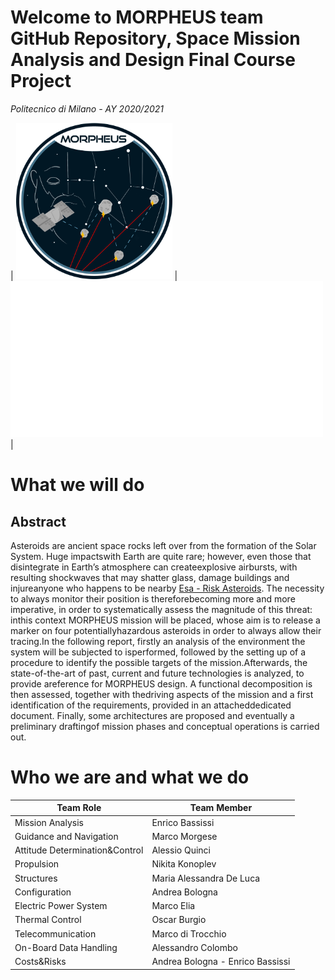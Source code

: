 # Welcome to MORPHEUS team GitHub Repository, Space Mission Analysis and Design Final Course Project
*Politecnico di Milano - AY 2020/2021*

| <img src="https://github.com/enricobassissi/SMAD/blob/main/LOGO/MORPHEUS_LOGO.png" width="250" height="250"> | 
<img src="https://github.com/enricobassissi/SMAD/blob/main/LOGO/Politecnico_di_MIlano_LOGO_bianco.png" width="500" height="250"> |

# What we will do
## Abstract
Asteroids are ancient space rocks left over from the formation of the Solar System. Huge impactswith Earth are quite rare; however, even those that disintegrate in Earth’s atmosphere can createexplosive airbursts, with resulting shockwaves that may shatter glass, damage buildings and injureanyone who happens to be nearby [Esa - Risk Asteroids](https://www.esa.int/Safety_Security/Risky_asteroids). The necessity to always monitor their position is thereforebecoming more and more imperative, in order to systematically assess the magnitude of this threat: inthis context MORPHEUS mission will be placed, whose aim is to release a marker on four potentiallyhazardous asteroids in order to always allow their tracing.In the following report, firstly an analysis of the environment the system will be subjected to isperformed, followed by the setting up of a procedure to identify the possible targets of the mission.Afterwards, the state-of-the-art of past, current and future technologies is analyzed, to provide areference for MORPHEUS design. A functional decomposition is then assessed, together with thedriving aspects of the mission and a first identification of the requirements, provided in an attacheddedicated document. Finally, some architectures are proposed and eventually a preliminary draftingof mission phases and conceptual operations is carried out.

# Who we are and what we do
| Team Role | Team Member |
|------------|----------|
| Mission Analysis | Enrico Bassissi |
| Guidance and Navigation | Marco Morgese |
| Attitude Determination&Control | Alessio Quinci |
| Propulsion | Nikita Konoplev | 
| Structures | Maria Alessandra De Luca |
| Configuration | Andrea Bologna |
| Electric Power System | Marco Elia |
| Thermal Control | Oscar Burgio |
| Telecommunication | Marco di Trocchio | 
| On-Board Data Handling | Alessandro Colombo| 
| Costs&Risks | Andrea Bologna - Enrico Bassissi |

